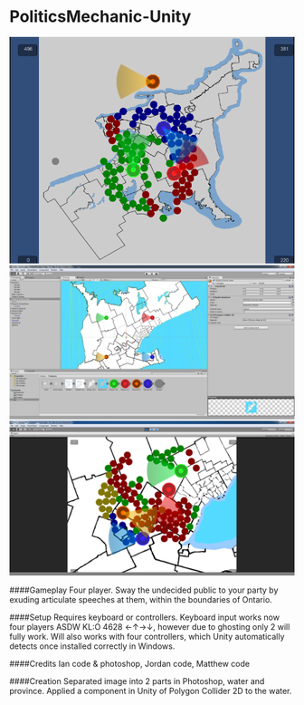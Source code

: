 PoliticsMechanic-Unity
=================

![readme image][1]
![readme image][2]
![readme image][3]

####Gameplay
Four player. Sway the undecided public to your party by exuding articulate speeches at them, within the boundaries of Ontario.

####Setup
Requires keyboard or controllers. Keyboard input works now four players ASDW KL:O 4628 ←↑→↓, however due to ghosting only 2 will fully work. Will also works with four controllers, which Unity automatically detects once installed correctly in Windows.

####Credits
Ian code & photoshop, Jordan code, Matthew code

####Creation
Separated image into 2 parts in Photoshop, water and province. Applied a component in Unity of Polygon Collider 2D to the water.

  [1]: https://raw.githubusercontent.com/GameMakersUnion/PoliticsMechanic-Unity/master/README1.png
  [2]: https://raw.githubusercontent.com/GameMakersUnion/PoliticsMechanic-Unity/master/README2.png
  [3]: https://raw.githubusercontent.com/GameMakersUnion/PoliticsMechanic-Unity/master/README3.png


